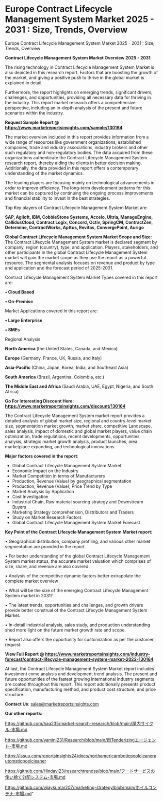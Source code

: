 # Europe Contract Lifecycle Management System Market 2025 - 2031 : Size, Trends, Overview
 Europe Contract Lifecycle Management System Market 2025 - 2031 : Size, Trends, Overview

<Strong> Contract Lifecycle Management System Market Overview 2025 - 2031</strong>

The rising technology in Contract Lifecycle Management System Market is also depicted in this research report. Factors that are boosting the growth of the market, and giving a positive push to thrive in the global market is explained in detail.

Furthermore, the report highlights on emerging trends, significant drivers, challenges, and opportunities, providing all necessary data for thriving in the industry. This report market research offers a comprehensive perspective, including an in-depth analysis of the present and future scenarios within the industry.

<strong>Request Sample Report @ <a href=https://www.marketreportsinsights.com/sample/130164>https://www.marketreportsinsights.com/sample/130164</a></strong>

The market overview included in this report provides information from a wide range of resources like government organizations, established companies, trade and industry associations, industry brokers and other such regulatory and non-regulatory bodies. The data acquired from these organizations authenticate the Contract Lifecycle Management System research report, thereby aiding the clients in better decision making. Additionally, the data provided in this report offers a contemporary understanding of the market dynamics.

The leading players are focusing mainly on technological advancements in order to improve efficiency. The long-term development patterns for this market can be captured by continuing the ongoing process improvements and financial stability to invest in the best strategies.

Top Key players of Contract Lifecycle Management System Market are:

<strong>SAP, Agiloft, IBM, CobbleStone Systems, Accelo, Ultria, ManageEngine, CallidusCloud, Contract Logix, Concord, Octiv, SpringCM, ContractZen, Determine, ContractWorks, Apttus, Revitas, ConvergePoint, Aurigo</strong>

<strong><b>Global Contract Lifecycle Management System Market Scope and Size:</b></strong>
The Contract Lifecycle Management System market is declared segment by company, region (country), type, and application. Players, stakeholders, and other participants in the global Contract Lifecycle Management System market will gain the market scope as they use the report as a powerful resource. The segmental analysis focuses on revenue and product by type and application and the forecast period of 2025-2031.

Contract Lifecycle Management System Market Types covered in this report are:

<strong>• Cloud Based

• On-Premise</strong>

Market Applications covered in this report are:

<strong>• Large Enterprise

• SMEs</strong> 

Regional Analysis

<strong>North America</strong> (the United States, Canada, and Mexico)

<strong>Europe</strong> (Germany, France, UK, Russia, and Italy)

<strong>Asia-Pacific</strong> (China, Japan, Korea, India, and Southeast Asia)

<strong>South America</strong> (Brazil, Argentina, Colombia, etc.)

<strong>The Middle East and Africa</strong> (Saudi Arabia, UAE, Egypt, Nigeria, and South Africa)

<strong>Go For Interesting Discount Here: <a href=https://www.marketreportsinsights.com/discount/130164>https://www.marketreportsinsights.com/discount/130164</a></strong>

The Contract Lifecycle Management System market report provides a detailed analysis of global market size, regional and country-level market size, segmentation market growth, market share, competitive Landscape, sales analysis, impact of domestic and global market players, value chain optimization, trade regulations, recent developments, opportunities analysis, strategic market growth analysis, product launches, area marketplace expanding, and technological innovations.

<strong><b>Major factors covered in the report:</b></strong>
<ul>
  <li>Global Contract Lifecycle Management System Market </li>
  <li>Economic Impact on the Industry</li>
  <li>Market Competition in terms of Manufacturers</li>
  <li>Production, Revenue (Value) by geographical segmentation</li>
  <li>Production, Revenue (Value), Price Trend by Type</li>
  <li>Market Analysis by Application</li>
  <li>Cost Investigation</li>
  <li>Industrial Chain, Raw material sourcing strategy and Downstream Buyers</li>
  <li>Marketing Strategy comprehension, Distributors and Traders</li>
  <li>Study on Market Research Factors</li>
  <li>Global Contract Lifecycle Management System Market Forecast</li>
</ul>

<strong><b>Key Point of the Contract Lifecycle Management System Market report:</b></strong>

• Geographical distribution, company profiling, and various other market segmentation are provided in the report.

• For better understanding of the global Contract Lifecycle Management System market status, the accurate market valuation which comprises of size, share, and revenue are also covered.

• Analysis of the competitive dynamic factors better extrapolate the complete market overview

• What will be the size of the emerging Contract Lifecycle Management System market in 2031?

• The latest trends, opportunities and challenges, and growth drivers provide better construal of the Contract Lifecycle Management System Market.

• In-detail industrial analysis, sales study, and production understanding shed more light on the future market growth rate and scope.

• Report also offers the opportunity for customization as per the customer request.

<strong><b>View Full Report @ <a href=https://www.marketreportsinsights.com/industry-forecast/contract-lifecycle-management-system-market-2022-130164>https://www.marketreportsinsights.com/industry-forecast/contract-lifecycle-management-system-market-2022-130164</a></b></strong>


At last, the Contract Lifecycle Management System Market report includes investment come analysis and development trend analysis. The present and future opportunities of the fastest growing international industry segments are coated throughout this report. This report additionally presents product specification, manufacturing method, and product cost structure, and price structure.

<strong>Contact Us:</strong>
sales@marketreportsinsights.com

<strong>Our other reports:</strong>

<a href=https://github.com/haq235/market-search-research/blob/main/屋内サイクル-市場.md>https://github.com/haq235/market-search-research/blob/main/屋内サイクル-市場.md</a>

<a href=https://github.com/yamini231/Research/blob/main/肉Tenderizingエージェント-市場.md>https://github.com/yamini231/Research/blob/main/肉Tenderizingエージェント-市場.md</a>

<a href=https://issuu.com/reportsinsights24/docs/northamericaroboticpoolcleanerautomaticpoolcleaner>https://issuu.com/reportsinsights24/docs/northamericaroboticpoolcleanerautomaticpoolcleaner</a>

<a href=https://github.com/Hindavi23/researchtrendss/blob/main/フードサービスの使い捨て分配システム-市場.md>https://github.com/Hindavi23/researchtrendss/blob/main/フードサービスの使い捨て分配システム-市場.md</a>

<a href=https://github.com/vijaykumar207/marketing-strategy/blob/main/ホイルコンテナ-市場.md>https://github.com/vijaykumar207/marketing-strategy/blob/main/ホイルコンテナ-市場.md</a>"
